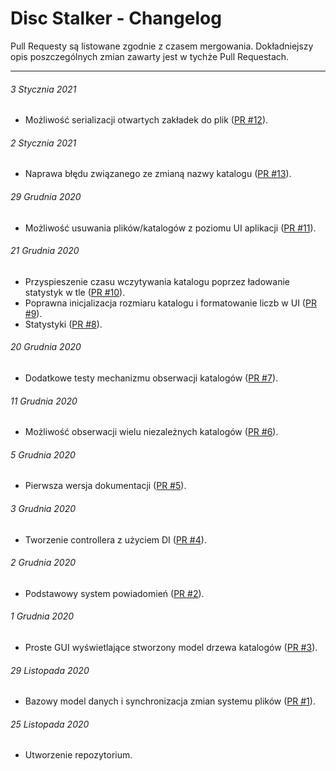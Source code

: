 # Disc Stalker - Changelog

Pull Requesty są listowane zgodnie z czasem mergowania. Dokładniejszy opis poszczególnych zmian zawarty jest w tychże
Pull Requestach.

---

###### *3 Stycznia 2021*

* Możliwość serializacji otwartych zakładek do plik ([PR #12](https://bitbucket.lab.ki.agh.edu.pl/projects/TO2020/repos/sr-1440-frx/pull-requests/12/overview)).

###### *2 Stycznia 2021*

* Naprawa błędu związanego ze zmianą nazwy katalogu ([PR #13](https://bitbucket.lab.ki.agh.edu.pl/projects/TO2020/repos/sr-1440-frx/pull-requests/13/overview)).

###### *29 Grudnia 2020*

* Możliwość usuwania plików/katalogów z poziomu UI aplikacji ([PR #11](https://bitbucket.lab.ki.agh.edu.pl/projects/TO2020/repos/sr-1440-frx/pull-requests/11/overview)).

###### *21 Grudnia 2020*

* Przyspieszenie czasu wczytywania katalogu poprzez ładowanie statystyk w tle ([PR #10](https://bitbucket.lab.ki.agh.edu.pl/projects/TO2020/repos/sr-1440-frx/pull-requests/10/overview)).
* Poprawna inicjalizacja rozmiaru katalogu i formatowanie liczb w UI ([PR #9](https://bitbucket.lab.ki.agh.edu.pl/projects/TO2020/repos/sr-1440-frx/pull-requests/9/overview)).
* Statystyki ([PR #8](https://bitbucket.lab.ki.agh.edu.pl/projects/TO2020/repos/sr-1440-frx/pull-requests/8/overview)).

###### *20 Grudnia 2020*

* Dodatkowe testy mechanizmu obserwacji katalogów ([PR #7](https://bitbucket.lab.ki.agh.edu.pl/projects/TO2020/repos/sr-1440-frx/pull-requests/7/overview)).

###### *11 Grudnia 2020*

* Możliwość obserwacji wielu niezależnych katalogów ([PR #6](https://bitbucket.lab.ki.agh.edu.pl/projects/TO2020/repos/sr-1440-frx/pull-requests/6/overview)).

###### *5 Grudnia 2020*

* Pierwsza wersja dokumentacji ([PR #5](https://bitbucket.lab.ki.agh.edu.pl/projects/TO2020/repos/sr-1440-frx/pull-requests/5/overview)).

###### *3 Grudnia 2020*

* Tworzenie controllera z użyciem DI ([PR #4](https://bitbucket.lab.ki.agh.edu.pl/projects/TO2020/repos/sr-1440-frx/pull-requests/4/overview)).

###### *2 Grudnia 2020*

* Podstawowy system powiadomień ([PR #2](https://bitbucket.lab.ki.agh.edu.pl/projects/TO2020/repos/sr-1440-frx/pull-requests/2/overview)).

###### *1 Grudnia 2020*

* Proste GUI wyświetlające stworzony model drzewa katalogów ([PR #3](https://bitbucket.lab.ki.agh.edu.pl/projects/TO2020/repos/sr-1440-frx/pull-requests/3/overview)).

###### *29 Listopada 2020*

* Bazowy model danych i synchronizacja zmian systemu plików ([PR #1](https://bitbucket.lab.ki.agh.edu.pl/projects/TO2020/repos/sr-1440-frx/pull-requests/1/overview)).

###### *25 Listopada 2020*

* Utworzenie repozytorium.
